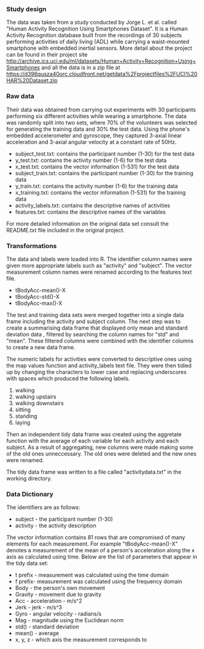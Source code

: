 ### Study design
The data was taken from a study conducted by Jorge L. et al. called "Human Activity Recognition Using Smartphones Dataset". It is a Human Activity Recognition database built from the recordings of 30 subjects performing activities of daily living (ADL) while carrying a waist-mounted smartphone with embedded inertial sensors. More detail about the project can be found in their project site http://archive.ics.uci.edu/ml/datasets/Human+Activity+Recognition+Using+Smartphones and all the data is in a zip file at https://d396qusza40orc.cloudfront.net/getdata%2Fprojectfiles%2FUCI%20HAR%20Dataset.zip 

### Raw data
Their data was obtained from carrying out experiments with 30 participants performing six different activities while wearing a smartphone. The data was randomly split into two sets, where 70% of the volunteers was selected for generating the training data and 30% the test data. Using the phone's embedded accelerometer and gyroscope, they captured 3-axial linear acceleration and 3-axial angular velocity at a constant rate of 50Hz.  

- subject_test.txt: contains the participant number (1-30) for the test data  
- y_test.txt: contains the activity number (1-6) for the test data  
- x_test.txt: contains the vector information (1-531) for the test data  
- subject_train.txt: contains the participant number (1-30) for the training data  
- y_train.txt: contains the activity number (1-6) for the training data  
- x_training.txt: contains the vector information (1-531) for the training data  
- activity_labels.txt: contains the descriptive names of activities
- features.txt: contains the descriptive names of the variables

 For more detailed information on the original data set consult the README.txt file included in the original project.
 
### Transformations

The data and labels were loaded into R. The identifier column names were given more appropriate labels such as "activity" and "subject". The vector measurement column names were renamed according to the features text file. 

- tBodyAcc-mean()-X  
- tBodyAcc-std()-X
- tBodyAcc-max()-X

The test and training data sets were merged together into a single data frame including the activity and subject column. The next step was to create a summarising data frame that displayed only mean and standard deviation data , filtered by searching the column names for "std" and "mean". These filtered columns were combined with the identifier columns to create a new data frame. 

The numeric labels for activities were converted to descriptive ones using the map values function and activity_labels text file. They were then tidied up by changing the characters to lower case and replacing underscores with spaces which produced the following labels.

1. walking  
2. walking upstairs  
3. walking downstairs  
4. sitting  
5. standing  
6. laying  

Then an independent tidy data frame was created using the aggretate function with the average of each variable for each activity and each subject. As a result of aggregating, new columns were made making some of the old ones unneccessary. The old ones were deleted and the new ones were renamed.

The tidy data frame was written to a file called "activitydata.txt" in the working directory.

### Data Dictionary

The identifiers are as follows:

- subject - the participant number (1-30) 
- activity - the activity description

The vector information contains 81 rows that are compromised of many elements for each measurement. For example "tBodyAcc-mean()-X" denotes a measurement of the mean of a person's acceleration along the x axis as calculated using time. Below are the list of parameters that appear in the tidy data set:  

- t prefix - measurement was calculated using the time domain  
- f prefix- measurement was calculated using the frequency domain
- Body - the person's own movement  
- Gravity - movement due to gravity  
- Acc - acceleration - m/s^2  
- Jerk - jerk - m/s^3  
- Gyro - angular velocity - radians/s  
- Mag - magnitude using the Euclidean norm
- std() - standard deviation  
- mean() - average  
- x, y, z - which axis the measurement corresponds to  